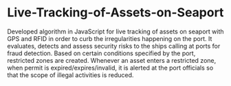 # Live-Tracking-of-Assets-on-Seaport

Developed algorithm in JavaScript for live tracking of assets on seaport with GPS and RFID in order to curb the irregularities happening on the port.
It evaluates, detects and assess security risks to the ships calling at ports for fraud detection.
Based on certain conditions specified by the port, restricted zones are created.
Whenever an asset enters a restricted zone, when permit is expired/expires/invalid, it is alerted at the port officials so that the scope of illegal activities is reduced.



